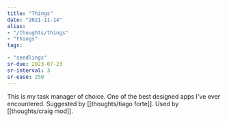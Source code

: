 ```yaml
---
title: "Things"
date: "2021-11-14"
alias:
- "/thoughts/things"
- "things"
tags:

- "seedlings"
sr-due: 2023-07-23
sr-interval: 3
sr-ease: 250
---
```


This is my task manager of choice. One of the best designed apps I've ever encountered. Suggested by [[thoughts/tiago forte]]. Used by [[thoughts/craig mod]].

